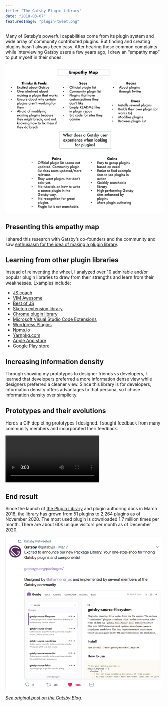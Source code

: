 ```yaml
---
title: "The Gatsby Plugin Library"
date: "2018-03-07"
featuredImage: "plugin-tweet.png"
---
```


Many of Gatsby’s powerful capabilities come from its plugin system and wide array of community contributed plugins. But finding and creating plugins hasn’t always been easy. After hearing these common complaints while interviewing Gatsby users a few years ago, I drew an “empathy map” to put myself in their shoes.

![Empathy map](empathy-map.png)

## Presenting this empathy map

I shared this research with Gatsby’s co-founders and the community and saw [enthusiasm for the idea of making a plugin library](https://github.com/gatsbyjs/gatsby/issues/3003).

## Learning from other plugin libraries

Instead of reinventing the wheel, I analyzed over 10 admirable and/or popular plugin libraries to draw from their strengths and learn from their weaknesses. Examples include:

- [JS.coach](https://js.coach/)
- [VIM Awesome](https://vimawesome.com/)
- [Best of JS](https://bestof.js.org/)
- [Sketch extension library](https://sketchapp.com/extensions/)
- [Chrome plugin library](https://chrome.google.com/webstore/detail/plugins/mmcblfncjaclajmegihojiekebofjcen?hl=en)
- [Microsoft Visual Studio Code Extensions](https://marketplace.visualstudio.com/VSCode)
- [Wordpress Plugins](https://wordpress.org/plugins/)
- [Npms.io](https://npms.io/)
- [Yarnpkg.com](https://yarnpkg.com/en/packages)
- [Apple App store](https://www.apple.com/ios/app-store/)
- [Google Play store](https://play.google.com/store/apps/top)

## Increasing information density

Through showing my prototypes to designer friends vs developers, I learned that developers preferred a more information dense view while designers preferred a cleaner view. Since this library is for developers, information density offers advantages to that persona, so I chose information density over simplicity.

## Prototypes and their evolutions

Here’s a GIF depicting prototypes I designed. I sought feedback from many community members and incorporated their feedback.

<video controls="controls" autoplay="true" loop="true">
  <source type="video/mp4" src="/gatsby-plugin-library-compressed.mp4"></source>
  <p>Your browser does not support the video element.</p>
</video>

## End result

Since the launch of [the Plugin Library](https://www.gatsbyjs.com/plugins) and plugin authoring docs in March 2018, the library has grown from 51 plugins to 2,264 plugins as of November 2020. The most used plugin is downloaded 1.7 million times per month. There are about 60k unique visitors per month as of December 2020.

![Plugin tweet](plugin-tweet.png)

_[See original post on the Gatsby Blog](https://www.gatsbyjs.com/blog/2018-03-07-why-we-created-the-plugin-library)._
